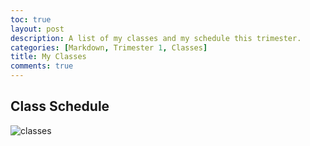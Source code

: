 ```yaml
---
toc: true
layout: post
description: A list of my classes and my schedule this trimester.
categories: [Markdown, Trimester 1, Classes]
title: My Classes
comments: true
---
```


## Class Schedule

![classes](schedule.png)

